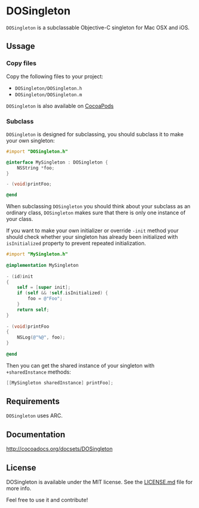 # DOSingleton

`DOSingleton` is a subclassable Objective-C singleton for Mac OSX and iOS.

## Ussage

### Copy files

Copy the following files to your project:

* `DOSingleton/DOSingleton.h`
* `DOSingleton/DOSingleton.m`

`DOSingleton` is also available on [CocoaPods](http://cocoapods.org/?q=DOSingleton)

### Subclass

`DOSingleton` is designed for subclassing, you should subclass it to make your own singleton:

``` objective-c
#import "DOSingleton.h"

@interface MySingleton : DOSingleton {
	NSString *foo;
}

- (void)printFoo;	

@end
```

When subclassing `DOSingleton` you should think about your subclass as an ordinary class, `DOSingleton` makes sure that there is only one instance of your class.
 
If you want to make your own initializer or override `-init` method your should check whether your singleton has already been initialized with `isInitialized` property to prevent repeated initialization.


``` objective-c
#import "MySingleton.h"
	
@implementation MySingleton
	
- (id)init
{
	self = [super init];
	if (self && !self.isInitialized) {
		foo = @"Foo";
	}
	return self;
}
	
- (void)printFoo
{
	NSLog(@"%@", foo);
}
	
@end
```

Then you can get the shared instance of your singleton with `+sharedInstance` methods:

``` objective-c
[[MySingleton sharedInstance] printFoo];
```

## Requirements

`DOSingleton` uses ARC.

## Documentation

http://cocoadocs.org/docsets/DOSingleton

## License

DOSingleton is available under the MIT license. See the [LICENSE.md](LICENSE.md) file for more info.

Feel free to use it and contribute!
